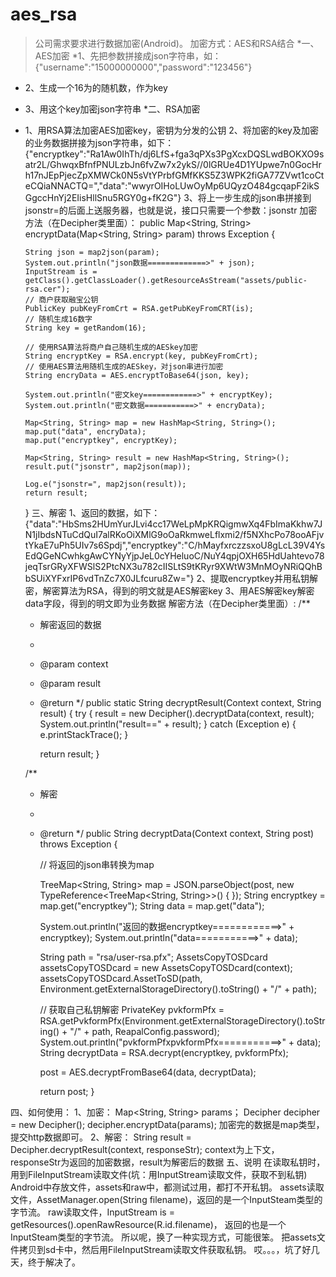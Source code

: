 # aes_rsa
> 公司需求要求进行数据加密(Android)。
> 加密方式：AES和RSA结合
*一、AES加密
*1、先把参数拼接成json字符串，如：{"username":"15000000000","password":"123456"}
*   2、生成一个16为的随机数，作为key
*   3、用这个key加密json字符串
*二、RSA加密
*   1、用RSA算法加密AES加密key，密钥为分发的公钥
   2、将加密的key及加密的业务数据拼接为json字符串，如下：
   {"encryptkey":"Ra1Aw0IhTh/dj6LfS+fga3qPXs3PgXcxDQSLwdBOKXO9satr2L/GhwqxBfnfPNULzbJn6fvZw7x2ykS//0lGRUe4D1YUpwe7n0GocHrh17nJEpPjecZpXMWCk0N5sVtYPrbfGMfKKS5Z3WPK2fiGA77ZVwt1coCteCQiaNNACTQ=","data":"wwyrOIHoLUwOyMp6UQyzO484gcqapF2ikSGgccHnYj2EIisHllSnu5RGY0g+fK2G"}
   3、将上一步生成的json串拼接到jsonstr=的后面上送服务器，也就是说，接口只需要一个参数：jsonstr
   加密方法（在Decipher类里面）：
       public Map<String, String> encryptData(Map<String, String> param) throws Exception {

        String json = map2json(param);
        System.out.println("json数据=============>" + json);
        InputStream is = getClass().getClassLoader().getResourceAsStream("assets/public-rsa.cer");
        // 商户获取融宝公钥
        PublicKey pubKeyFromCrt = RSA.getPubKeyFromCRT(is);
        // 随机生成16数字
        String key = getRandom(16);

        // 使用RSA算法将商户自己随机生成的AESkey加密
        String encryptKey = RSA.encrypt(key, pubKeyFromCrt);
        // 使用AES算法用随机生成的AESkey，对json串进行加密
        String encryData = AES.encryptToBase64(json, key);

        System.out.println("密文key============>" + encryptKey);
        System.out.println("密文数据===========>" + encryData);

        Map<String, String> map = new HashMap<String, String>();
        map.put("data", encryData);
        map.put("encryptkey", encryptKey);

        Map<String, String> result = new HashMap<String, String>();
        result.put("jsonstr", map2json(map));

        Log.e("jsonstr=", map2json(result));
        return result;
    }
三、解密
1、返回的数据，如下：
{"data":"HbSms2HUmYurJLvi4cc17WeLpMpKRQigmwXq4FbImaKkhw7JN1jIbdsNTuCdQuI7alRKoOiXMlG9oOaRkmweLflxmi2/f5NXhcPo78ooAFjvtYkaE7uPh5UIv7s6Spdj","encryptkey":"C/hMayfxrczzsxoU8gLcL39V4YsEdQGeNCwhkgAwCYNyYjpJeL0cYHeluoC/NuY4qpjOXH65HdUahtevo78jeqTsrGRyXFWSlS2PtcNX3u782cIISLtS9tKRyr9XWtW3MnMOyNRiQQhBbSUiXYFxrIP6vdTnZc7X0JLfcuru8Zw="}
2、提取encryptkey并用私钥解密，解密算法为RSA，得到的明文就是AES解密key
3、用AES解密key解密data字段，得到的明文即为业务数据
解密方法（在Decipher类里面）:
 /**
     * 解密返回的数据
     *
     * @param context
     * @param result
     * @return
     */
    public static String decryptResult(Context context, String result) {
        try {
            result = new Decipher().decryptData(context, result);
            System.out.println("result==" + result);
        } catch (Exception e) {
            e.printStackTrace();
        }

        return result;
    }

    /**
     * 解密
     *
     * @return
     */
    public String decryptData(Context context, String post) throws Exception {

        // 将返回的json串转换为map

        TreeMap<String, String> map = JSON.parseObject(post,
                new TypeReference<TreeMap<String, String>>() {
                });
        String encryptkey = map.get("encryptkey");
        String data = map.get("data");


        System.out.println("返回的数据encryptkey============>" + encryptkey);
        System.out.println("data===========>" + data);

        String path = "rsa/user-rsa.pfx";
        AssetsCopyTOSDcard assetsCopyTOSDcard = new AssetsCopyTOSDcard(context);
        assetsCopyTOSDcard.AssetToSD(path, Environment.getExternalStorageDirectory().toString() + "/" + path);

        // 获取自己私钥解密
        PrivateKey pvkformPfx = RSA.getPvkformPfx(Environment.getExternalStorageDirectory().toString() + "/" + path,
                ReapalConfig.password);
        System.out.println("pvkformPfxpvkformPfx===========>" + data);
        String decryptData = RSA.decrypt(encryptkey, pvkformPfx);

        post = AES.decryptFromBase64(data, decryptData);

        return post;
    }

四、如何使用：
1、加密：
Map<String, String> params；
Decipher decipher = new Decipher();
decipher.encryptData(params);
加密完的数据是map类型，提交http数据即可。
2、解密：
String result = Decipher.decryptResult(context, responseStr);
context为上下文，responseStr为返回的加密数据，result为解密后的数据
五、说明
在读取私钥时，用到FileInputStream读取文件(坑：用InputStream读取文件，获取不到私钥)
Android中存放文件，assets和raw中，都测试过用，都打不开私钥。
assets读取文件，AssetManager.open(String filename)，返回的是一个InputSteam类型的字节流。
raw读取文件，InputStream is = getResources().openRawResource(R.id.filename)，
返回的也是一个InputSteam类型的字节流。
所以呢，换了一种实现方式，可能很笨。
把assets文件拷贝到sd卡中，然后用FileInputStream读取文件获取私钥。
哎。。。，坑了好几天，终于解决了。



